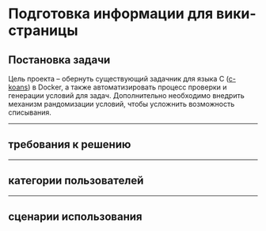 # Подготовка информации для вики-страницы

## Постановка задачи
Цель проекта – обернуть существующий задачник для языка C ([c-koans](https://github.com/c-koans/c_koans)) в Docker, а также автоматизировать процесс проверки и генерации условий для задач. Дополнительно необходимо внедрить механизм рандомизации условий, чтобы усложнить возможность списывания.

---

## требования к решению

---

## категории пользователей

---

## сценарии использования
